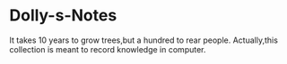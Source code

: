 # Dolly-s-Notes
It takes 10 years to grow trees,but a hundred to rear people.
Actually,this collection is meant to record knowledge in computer.
